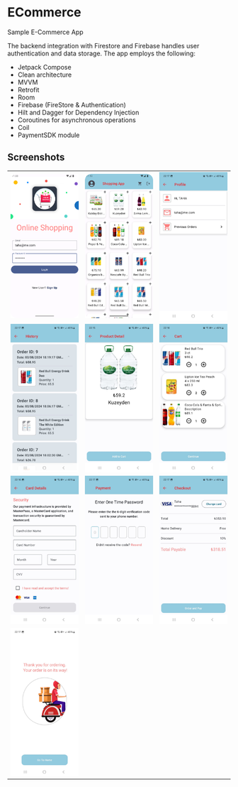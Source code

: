 # ECommerce
Sample E-Commerce App

The backend integration with Firestore and Firebase handles user authentication and data storage. The app employs the following:
- Jetpack Compose
- Clean architecture
- MVVM
- Retrofit
- Room
- Firebase (FireStore & Authentication)
- Hilt and Dagger for Dependency Injection
- Coroutines for asynchronous operations
- Coil
- PaymentSDK module

## Screenshots
<table>
  <tr>
    <td align="center"><img src="screenshots/login.png" alt="screenshot 1" width="200"></td>
    <td align="center"><img src="screenshots/home.png" alt="screenshot 2" width="200"></td>
    <td align="center"><img src="screenshots/profile.jpeg" alt="screenshot 3" width="200"></td>
  </tr>
  <tr>
    <td align="center"><img src="screenshots/history.jpeg" alt="screenshot 4" width="200"></td>
    <td align="center"><img src="screenshots/detail.jpeg" alt="screenshot 5" width="200"></td>
    <td align="center"><img src="screenshots/cart.jpeg" alt="screenshot 6" width="200"></td>
  </tr>
   <tr>
    <td align="center"><img src="screenshots/card.jpeg" alt="screenshot 7" width="200"></td>
    <td align="center"><img src="screenshots/otp.jpeg" alt="screenshot 8" width="200"></td>
    <td align="center"><img src="screenshots/checkout.jpeg" alt="screenshot 9" width="200"></td>
  </tr>
<tr>
    <td align="center"><img src="screenshots/confirm.jpeg" alt="screenshot 10" width="200"></td>
  </tr>

</table>